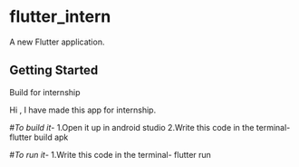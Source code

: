 # flutter_intern

A new Flutter application.

## Getting Started

Build for internship

Hi , I have made this app for internship.

#*To build it*- 1.Open it up in android studio 2.Write this code in the terminal- flutter build apk

#*To run it*- 1.Write this code in the terminal- flutter run

